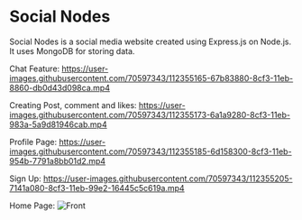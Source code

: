 # Social Nodes

Social Nodes is a social media website created using Express.js on Node.js. It uses MongoDB for storing data.

Chat Feature:
https://user-images.githubusercontent.com/70597343/112355165-67b83880-8cf3-11eb-8860-db0d43d098ca.mp4

Creating Post, comment and likes:
https://user-images.githubusercontent.com/70597343/112355173-6a1a9280-8cf3-11eb-983a-5a9d81946cab.mp4

Profile Page:
https://user-images.githubusercontent.com/70597343/112355185-6d158300-8cf3-11eb-954b-7791a8bb01d2.mp4

Sign Up:
https://user-images.githubusercontent.com/70597343/112355205-7141a080-8cf3-11eb-99e2-16445c5c619a.mp4

Home Page:
![Front](https://user-images.githubusercontent.com/70597343/112355223-76065480-8cf3-11eb-89f6-23671893e6a6.PNG)
